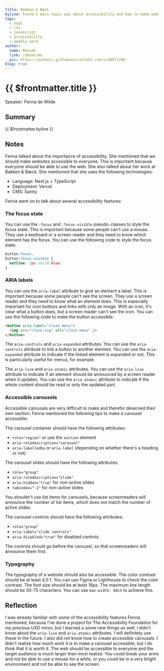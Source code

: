 ```yaml
---
title: Bakken & Bæck
byline: Fenna's main topic was about accessibility and how to make websites more accessible. She also talked about her work at Bakken & Bæck and the technologies she uses.
tags:
  - html
  - css
  - javascript
  - accessibility
  - weekly nerd
author:
  name: Manoah
  link: /about/me
  pic: https://avatars.githubusercontent.com/u/46671786
blog: true
---
```


# {{ $frontmatter.title }}

Speaker: Fenna de Wilde

## Summary

{{ $frontmatter.byline }}

## Notes

Fenna talked about the importance of accessibility. She mentioned that we should make websites accessible to everyone. This is important because everyone should be able to use the web. She also talked about her work at Bakken & Bæck. She mentioned that she uses the following technologies:

- Language: Next.js + TypeScript
- Deployment: Vercel
- CMS: Sanity

Fenna went on to talk about several accessibility features:

### The focus state

You can use the `:focus` and `:focus-visible` pseudo-classes to style the focus state. This is important because some people can't use a mouse. They use a keyboard or a screen reader and they need to know which element has the focus. You can use the following code to style the focus state:

```css
button:focus,
button:focus-visible {
  outline: 2px solid blue;
}
```

### ARIA labels

You can use the `aria-label` attribute to give an element a label. This is important because some people can't see the screen. They use a screen reader and they need to know what an element does. This is especially important for icon buttons and links with only an image. With an icon, it's clear what a button does, but a screen reader can't see the icon. You can use the following code to make the button accessible:

```html
<button aria-label="close menu">
  <img src="close.svg" alt="close menu" />
</button>
```

The `aria-controls` and `aria-expanded` attributes. You can use the `aria-controls` attribute to link a button to another element. You can use the `aria-expanded` attribute to indicate if the linked element is expanded or not. This is particularly useful for menus, for example.

The `aria-live` and `aria-atomic` attributes. You can use the `aria-live` attribute to indicate if an element should be announced by a screen reader when it updates. You can use the `aria-atomic` attribute to indicate if the whole content should be read or only the updated part.

### Accessible carousels

Accessible carousals are very difficult to make and therefor deserved their own section. Fenna mentioned the following tips to make a carousel accessible:

The carousel container should have the following attributes:

- `role="region"` or use the `section` element
- `aria-roledescription="carousel"`
- `aria-labelledby` or `aria-label` (depending on whether there's a heading or not)

The carousel slides should have the following attributes:

- `role="group"`
- `aria-roledescription="slide"`
- `aria-hidden="true"` for non-active slides
- `tabindex="-1"` for non-active slides

You shouldn't use list items for carousels, because screenreaders will announce the number of list items, which does not match the number of active slides.

The carousel controls should have the following attributes:

- `role="group"`
- `aria-label="slide controls"`
- `aria-disabled="true"` for disabled controls

The controls should go before the carousel, so that screenreaders will announce them first.

### Typography

The typography of a website should also be accessible. The color contrast should be at least 4,5:1. You can use Figma or Lighthouse to check the color contrast. The font size should be at least 16px. The maximum line length should be 50-75 characters. You can use `max-width: 60ch` to achieve this.

## Reflection

I was already familiar with some of the accessibility features Fenna mentioned, because I've done a project for The Accessibility Foundation for my previous UXD minor, but I learned a some new things as well. I didn't know about the `aria-live` and `aria-atomic` attributes. I will definitely use these in the future. I also did not know how to create accessible carousals. I didn't realize how much work it is to make a carousel accessible, but I do think that it is worth it. The web should be accessible to everyone and the target audience is much larger than most realize. You could break your arms and not be able to use a mouse for a while, or you could be in a very bright environment and not be able to see the screen.

